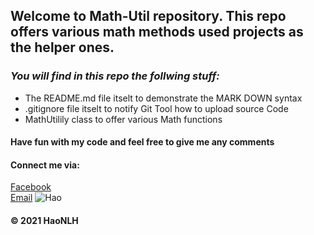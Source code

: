 ## Welcome to Math-Util repository. This repo offers various math methods used projects as the helper ones.

### _You will find in this repo the follwing stuff:_
* The README.md file itselt to demonstrate the MARK DOWN syntax
* .gitignore file itselt to notify Git Tool how to upload source Code
* MathUtilily class to offer various Math functions

#### Have fun with my code and feel free to give me any comments

#### Connect me via:
[Facebook](http://facebook.com/hao.nguyenle.395)         
[Email](mailto://hoaihaopro@gmail.com)
![Hao](48059062_1180139578809477_8935538919408140288_o.jpg)

#### © 2021 HaoNLH